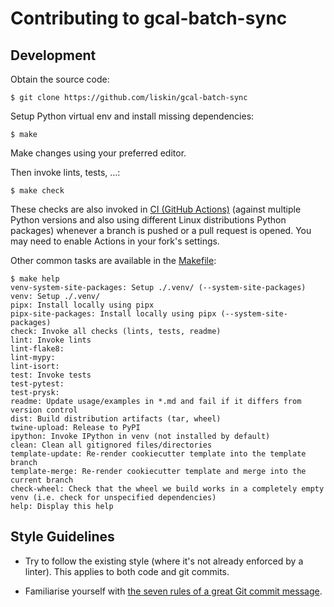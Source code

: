 # Contributing to gcal-batch-sync

## Development

Obtain the source code:

    $ git clone https://github.com/liskin/gcal-batch-sync

Setup Python virtual env and install missing dependencies:

    $ make

Make changes using your preferred editor.

Then invoke lints, tests, …:

    $ make check

These checks are also invoked in [CI (GitHub Actions)][ci] (against multiple
Python versions and also using different Linux distributions Python packages)
whenever a branch is pushed or a pull request is opened. You may need to
enable Actions in your fork's settings.

Other common tasks are available in the [Makefile](Makefile):

<!-- include tests/readme/make-help.md -->
<!--
    $ cd "$TESTDIR"/../..

    $ function make {
    >   command make --no-print-directory COLUMNS=120 "$@" 2>/dev/null
    > }
-->

    $ make help
    venv-system-site-packages: Setup ./.venv/ (--system-site-packages)
    venv: Setup ./.venv/
    pipx: Install locally using pipx
    pipx-site-packages: Install locally using pipx (--system-site-packages)
    check: Invoke all checks (lints, tests, readme)
    lint: Invoke lints
    lint-flake8:
    lint-mypy:
    lint-isort:
    test: Invoke tests
    test-pytest:
    test-prysk:
    readme: Update usage/examples in *.md and fail if it differs from version control
    dist: Build distribution artifacts (tar, wheel)
    twine-upload: Release to PyPI
    ipython: Invoke IPython in venv (not installed by default)
    clean: Clean all gitignored files/directories
    template-update: Re-render cookiecutter template into the template branch
    template-merge: Re-render cookiecutter template and merge into the current branch
    check-wheel: Check that the wheel we build works in a completely empty venv (i.e. check for unspecified dependencies)
    help: Display this help
<!-- end include tests/readme/make-help.md -->

[ci]: https://github.com/liskin/gcal-batch-sync/actions

## Style Guidelines

* Try to follow the existing style (where it's not already enforced by a
  linter). This applies to both code and git commits.

* Familiarise yourself with [the seven rules of a great Git commit
  message](https://cbea.ms/git-commit/#seven-rules).
